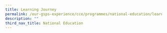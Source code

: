 ```yaml
---
title: Learning Journey
permalink: /our-gsps-experience/cce/programmes/national-education/learning-journey/
description: ""
third_nav_title: National Education
---
```

